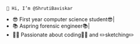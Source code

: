      👋 Hi, I’m @ShrutiBaviskar
-  😎 First year computer science student😎|
- 📚 Aspring forensic engineer📚|
- 👩‍💻 Passionate about coding👩‍💻              and   ✏️sketching✏️
  

<!---
ShrutiBaviskar/ShrutiBaviskar is a ✨ special ✨ repository because its `README.md` (this file) appears on your GitHub profile.
You can click the Preview link to take a look at your changes.
--->
